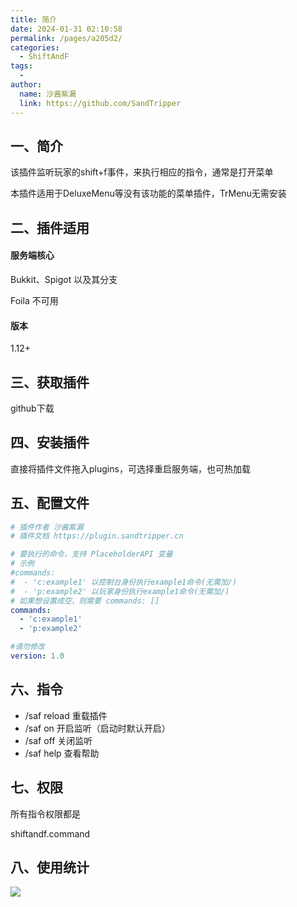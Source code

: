 ```yaml
---
title: 简介
date: 2024-01-31 02:10:58
permalink: /pages/a205d2/
categories:
  - ShiftAndF
tags:
  -
author:
  name: 沙酱紫漏
  link: https://github.com/SandTripper
---
```


## 一、简介

该插件监听玩家的shift+f事件，来执行相应的指令，通常是打开菜单

本插件适用于DeluxeMenu等没有该功能的菜单插件，TrMenu无需安装

## 二、插件适用

#### 服务端核心

Bukkit、Spigot 以及其分支

Foila 不可用

#### 版本

1.12+

## 三、获取插件

github下载

## 四、安装插件

直接将插件文件拖入plugins，可选择重启服务端，也可热加载

## 五、配置文件

```yaml
# 插件作者 沙酱紫漏
# 插件文档 https://plugin.sandtripper.cn

# 要执行的命令，支持 PlaceholderAPI 变量
# 示例
#commands:
#  - 'c:example1' 以控制台身份执行example1命令(无需加/)
#  - 'p:example2' 以玩家身份执行example1命令(无需加/)
# 如果想设置成空，则需要 commands: []
commands:
  - 'c:example1'
  - 'p:example2'

#请勿修改
version: 1.0
```

## 六、指令

* /saf reload 重载插件
* /saf on 开启监听（启动时默认开启）
* /saf off 关闭监听
* /saf help 查看帮助

## 七、权限

所有指令权限都是

shiftandf.command

## 八、使用统计

![](https://bstats.org/signatures/bukkit/ShiftAndF.svg)